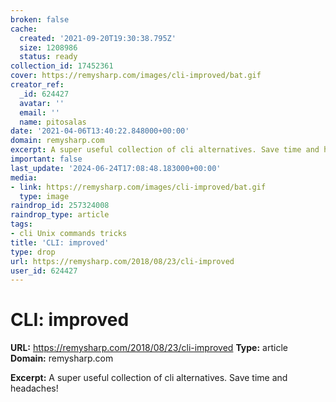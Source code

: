 ```yaml
---
broken: false
cache:
  created: '2021-09-20T19:30:38.795Z'
  size: 1208986
  status: ready
collection_id: 17452361
cover: https://remysharp.com/images/cli-improved/bat.gif
creator_ref:
  _id: 624427
  avatar: ''
  email: ''
  name: pitosalas
date: '2021-04-06T13:40:22.848000+00:00'
domain: remysharp.com
excerpt: A super useful collection of cli alternatives. Save time and headaches!
important: false
last_update: '2024-06-24T17:08:48.183000+00:00'
media:
- link: https://remysharp.com/images/cli-improved/bat.gif
  type: image
raindrop_id: 257324008
raindrop_type: article
tags:
- cli Unix commands tricks
title: 'CLI: improved'
type: drop
url: https://remysharp.com/2018/08/23/cli-improved
user_id: 624427
---
```


# CLI: improved

**URL:** https://remysharp.com/2018/08/23/cli-improved
**Type:** article
**Domain:** remysharp.com

**Excerpt:** A super useful collection of cli alternatives. Save time and headaches!
